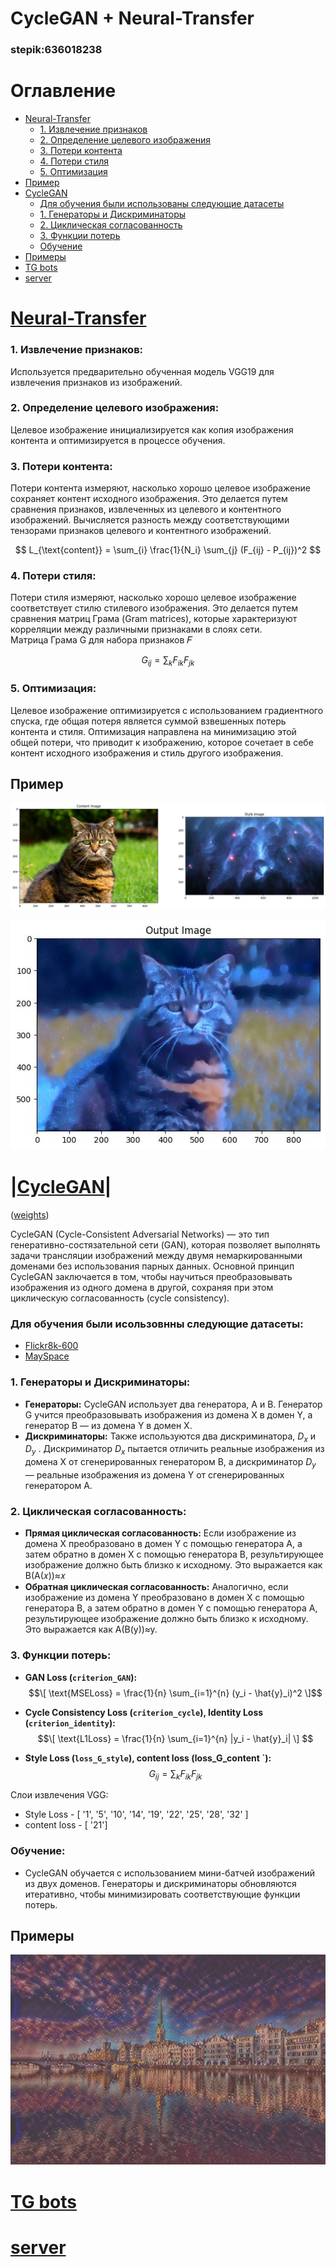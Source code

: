 # CycleGAN + Neural-Transfer             
### stepik:636018238

 # Оглавление

- [Neural-Transfer](#Neural-Transfer)
  - [1. Извлечение признаков](#1-извлечение-признаков)
  - [2. Определение целевого изображения](#2-определение-целевого-изображения)
  - [3. Потери контента](#3-потери-контента)
  - [4. Потери стиля](#4-потери-стиля)
  - [5. Оптимизация](#5-оптимизация)
- [Пример](#пример)
- [CycleGAN](#CycleGAN)
  - [Для обучения были использованы следующие датасеты](#Для-обучения-были-исользовнны-следующие-датасеты:)
  - [1. Генераторы и Дискриминаторы](#1-генераторы-и-дискриминаторы)
  - [2. Циклическая согласованность](#2-циклическая-согласованность)
  - [3. Функции потерь](#3-функции-потерь)
  - [Обучение](#обучение)
- [Примеры](#примеры)
- [TG bots](#tg-bots)
- [server](#server)

# [Neural-Transfer](https://github.com/R-Valentin-V/R-Valentin-V-CycleGAN-Neural-Transfer/blob/main/.ipynb/VGG%20Gram_matrix.ipynb)        
### 1. Извлечение признаков: 
Используется предварительно обученная модель VGG19 для извлечения признаков из изображений.  

### 2. Определение целевого изображения:

Целевое изображение инициализируется как копия изображения контента и оптимизируется в процессе обучения.

### 3. Потери контента:

Потери контента измеряют, насколько хорошо целевое изображение сохраняет контент исходного изображения. Это делается путем сравнения признаков, извлеченных из целевого и контентного изображений. Вычисляется разность между соответствующими тензорами признаков целевого и контентного изображений.

$$
L_{\text{content}} = \sum_{i} \frac{1}{N_i} \sum_{j} (F_{ij} - P_{ij})^2
$$

### 4. Потери стиля:

Потери стиля измеряют, насколько хорошо целевое изображение соответствует стилю стилевого изображения. Это делается путем сравнения матриц Грама (Gram matrices), которые характеризуют корреляции между различными признаками в слоях сети.        
Матрица Грама G для набора признаков 𝐹

$$
G_{ij} = \sum_{k} F_{ik} F_{jk}
$$

### 5. Оптимизация:

Целевое изображение оптимизируется с использованием градиентного спуска, где общая потеря является суммой взвешенных потерь контента и стиля. Оптимизация направлена на минимизацию этой общей потери, что приводит к изображению, которое сочетает в себе контент исходного изображения и стиль другого изображения.

## Пример 
![Input 1](https://github.com/R-Valentin-V/R-Valentin-V-CycleGAN-Neural-Transfer/raw/main/Images/input%201.png)
<p align="center">
  <img src="https://github.com/R-Valentin-V/R-Valentin-V-CycleGAN-Neural-Transfer/blob/main/Images/output_image%201.png" alt="output_image 1.png">
</p>     

      

# |[CycleGAN](https://github.com/R-Valentin-V/R-Valentin-V-CycleGAN-Neural-Transfer/blob/main/.ipynb/CycleGAN_.ipynb)|    
([weights](https://drive.google.com/file/d/1nphc9T5y1GL74TnQlK9OgtR4G505vW59/view?usp=drive_link))

CycleGAN (Cycle-Consistent Adversarial Networks) — это тип генеративно-состязательной сети (GAN), которая позволяет выполнять задачи трансляции изображений между двумя немаркированными доменами без использования парных данных. Основной принцип CycleGAN заключается в том, чтобы научиться преобразовывать изображения из одного домена в другой, сохраняя при этом циклическую согласованность (cycle consistency).
### Для обучения были исользовнны следующие датасеты:    

   -    [Flickr8k-600](https://www.kaggle.com/datasets/xxxcccwork/flickr8k600)
   -    [MaySpace](https://drive.google.com/file/d/1HfLbigm6kblWgEtabgzlym3-DO9PfWwi/view?usp=drive_link)

### 1. Генераторы и Дискриминаторы:    
 - **Генераторы:** CycleGAN использует два генератора, A и B. Генератор G учится преобразовывать изображения из домена X в домен Y, а генератор B — из домена Y в домен X.
 -  **Дискриминаторы:** Также используются два дискриминатора, $D_x$ и $D_y$ . Дискриминатор $D_x$ пытается отличить реальные изображения из домена X от сгенерированных генератором B, а дискриминатор $D_y$  — реальные изображения из домена Y от сгенерированных генератором A.

### 2. Циклическая согласованность:

- **Прямая циклическая согласованность:** Если изображение из домена X преобразовано в домен Y с помощью генератора A, а затем обратно в домен X с помощью генератора B, результирующее изображение должно быть близко к исходному. Это выражается как B(A(𝑥))≈𝑥 
- **Обратная циклическая согласованность:** Аналогично, если изображение из домена Y преобразовано в домен X с помощью генератора B, а затем обратно в домен Y с помощью генератора A, результирующее изображение должно быть близко к исходному. Это выражается как 
A(B(y))≈y.
### 3. Функции потерь:     

- **GAN Loss (`criterion_GAN`):**
   $$\[ \text{MSELoss} = \frac{1}{n} \sum_{i=1}^{n} (y_i - \hat{y}_i)^2 \]$$

- **Cycle Consistency Loss (`criterion_cycle`), Identity Loss (`criterion_identity`):**
    $$\[ \text{L1Loss} = \frac{1}{n} \sum_{i=1}^{n} |y_i - \hat{y}_i| \] $$


   
- **Style Loss (`loss_G_style`), content loss (loss_G_content `):**    
   $$G_{ij} = \sum_{k} F_{ik} F_{jk}$$

Слои извлечения VGG:
- Style Loss - [ '1', '5', '10', '14', '19', '22', '25', '28', '32' ] 
- content loss - [ '21']


### Обучение:
 - CycleGAN обучается с использованием мини-батчей изображений из двух доменов. Генераторы и дискриминаторы обновляются итеративно, чтобы минимизировать соответствующие функции потерь.
   
## Примеры
<p align="center">
  <img src="https://github.com/R-Valentin-V/R-Valentin-V-CycleGAN-Neural-Transfer/blob/main/Images/output_image%204.png" alt=output_image 4.png">
</p>       
 

#  [TG bots](https://github.com/R-Valentin-V/R-Valentin-V-CycleGAN-Neural-Transfer/blob/main/.py/bot.py)     

#  [server](https://github.com/R-Valentin-V/R-Valentin-V-CycleGAN-Neural-Transfer/blob/main/.py/server.py)    
